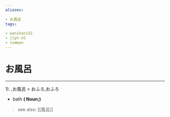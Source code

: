 ```yaml
---
aliases:
    
- お風呂
tags:
    
- wanikani52
- jlpt-n5
- common
---
```


# お風呂
---
1).
,お風呂 > おふろ,おふろ

- bath
**( Noun;)**
> see also:  [[風呂]]
            